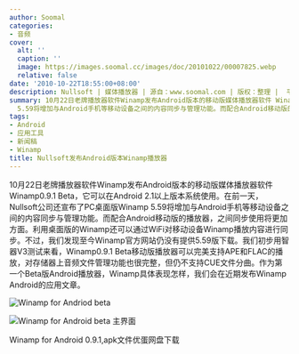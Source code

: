 ```yaml
---
author: Soomal
categories:
- 音频
cover:
  alt: ''
  caption: ''
  image: https://images.soomal.cc/images/doc/20101022/00007825.webp
  relative: false
date: '2010-10-22T18:55:00+08:00'
description: Nullsoft | 媒体播放器 | 源自：www.soomal.com | 版权：整理 |  平均/总评分：09.80/49
summary: 10月22日老牌播放器软件Winamp发布Android版本的移动版媒体播放器软件 Winamp0.9.1 Beta，它可以在Android 2.1以上版本系统使用。在前一天，Nullsoft公司还宣布了PC桌面版Winamp
  5.59将增加与Android手机等移动设备之间的内容同步与管理功能。而配合Android移动版的播放器，之间同步使用将更加方面。利用桌面版的Winamp还可以通过WiFi对移动设备Winamp播放内容进行同步。
tags:
- Android
- 应用工具
- 新闻稿
- Winamp
title: Nullsoft发布Android版本Winamp播放器
---
```


10月22日老牌播放器软件Winamp发布Android版本的移动版媒体播放器软件 Winamp0.9.1 Beta，它可以在Android 2.1以上版本系统使用。在前一天，Nullsoft公司还宣布了PC桌面版Winamp 5.59将增加与Android手机等移动设备之间的内容同步与管理功能。而配合Android移动版的播放器，之间同步使用将更加方面。利用桌面版的Winamp还可以通过WiFi对移动设备Winamp播放内容进行同步。不过，我们发现至今Winamp官方网站仍没有提供5.59版下载。我们初步用智器V3测试来看，Winamp0.9.1 Beta移动版播放器可以完美支持APE和FLAC的播放，对存储器上音频文件管理功能也很完整，但仍不支持CUE文件分曲。作为第一个Beta版Android播放器，Winamp具体表现怎样，我们会在近期发布Winamp Android的应用文章。

![Winamp for Andriod beta](https://images.soomal.cc/images/doc/20101022/00007825.webp)




![Winamp for Android beta 主界面](https://images.soomal.cc/images/doc/20101022/00007826.webp)




Winamp for Android 0.9.1,apk文件优蛋网盘下载